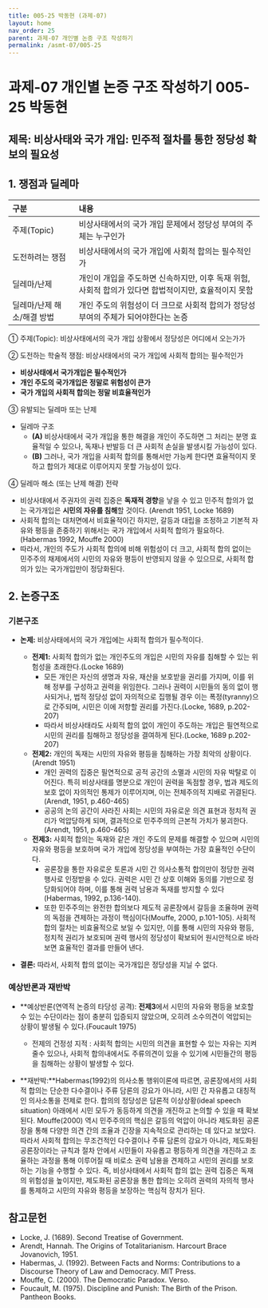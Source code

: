 ```yaml
---
title: 005-25 박동현 (과제-07)
layout: home
nav_order: 25
parent: 과제-07 개인별 논증 구조 작성하기
permalink: /asmt-07/005-25
---
```


# 과제-07 개인별 논증 구조 작성하기 005-25 박동현

## 제목: 비상사태와 국가 개입: 민주적 절차를 통한 정당성 확보의 필요성

## 1. 쟁점과 딜레마

| 구분 | 내용 |
|:---|:---|
| 주제(Topic) | 비상사태에서의 국가 개입 문제에서 정당성 부여의 주체는 누구인가 |
| 도전하려는 쟁점 | 비상사태에서의 국가 개입에 사회적 합의는 필수적인가 |
| 딜레마/난제 | 개인이 개입을 주도하면 신속하지만, 이후 독재 위험, 사회적 합의가 있다면 합법적이지만, 효율적이지 못함 |
| 딜레마/난제 해소/해결 방법 | 개인 주도의 위험성이 더 크므로 사회적 합의가 정당성 부여의 주체가 되어야한다는 논증 |

① 주제(Topic): 비상사태에서의 국가 개입 상황에서 정당성은 어디에서 오는가가

② 도전하는 학술적 쟁점: 비상사태에서의 국가 개입에 사회적 합의는 필수적인가

- **비상사태에서 국가개입은 필수적인가**
- **개인 주도의 국가개입은 정말로 위험성이 큰가**
- **국가 개입의 사회적 합의는 정말 비효율적인가**

③ 유발되는 딜레마 또는 난제

- 딜레마 구조
  - **(A)** 비상사태에서 국가 개입을 통한 해결을 개인이 주도하면 그 처리는 분명 효율적일 수 있으나, 독재나 반발등 더 큰 사회적 손실을 발생시킬 가능성이 있다.
  - **(B)** 그러나, 국가 개입을 사회적 합의를 통해서만 가능케 한다면 효율적이지 못하고 합의가 제대로 이루어지지 못할 가능성이 있다.

④ 딜레마 해소 (또는 난제 해결) 전략

- 비상사태에서 주권자의 권력 집중은 **독재적 경향**을 낳을 수 있고 민주적 합의가 없는 국가개입은 **시민의 자유를 침해**할 것이다. (Arendt 1951, Locke 1689)
- 사회적 합의는 대처면에서 비효율적이긴 하지만, 갈등과 대립을 조정하고 기본적 자유와 평등을 존중하기 위해서는 국가 개입에서 사회적 합의가 필요하다. (Habermas 1992, Mouffe 2000)
- 따라서, 개인의 주도가 사회적 합의에 비해 위험성이 더 크고, 사회적 합의 없이는 민주주의 채제에서의 시민의 자유와 평등이 반영되지 않을 수 있으므로, 사회적 합의가 있는 국가개입만이 정당화된다.

## 2. 논증구조

### 기본구조

- **논제:** 비상사태에서의 국가 개입에는 사회적 합의가 필수적이다.
  - **전제1:** 사회적 합의가 없는 개인주도의 개입은 시민의 자유를 침해할 수 있는 위험성을 초래한다.(Locke 1689)
    - 모든 개인은 자신의 생명과 자유, 재산을 보호받을 권리를 가지며, 이를 위해 정부를 구성하고 권력을 위임한다. 그러나 권력이 시민들의 동의 없이 행사되거나, 법적 정당성 없이 자의적으로 집행될 경우 이는 폭정(tyranny)으로 간주되며, 시민은 이에 저항할 권리를 가진다.(Locke, 1689, p.202-207)
    - 따라서 비상사태라도 사회적 합의 없이 개인이 주도하는 개입은 필연적으로 시민의 권리를 침해하고 정당성을 결여하게 된다.(Locke, 1689 p.202-207)
  - **전제2:** 개인의 독재는 시민의 자유와 평등을 침해하는 가장 최악의 상황이다. (Arendt 1951)
    - 개인 권력의 집중은 필연적으로 공적 공간의 소멸과 시민의 자유 박탈로 이어진다. 특히 비상사태를 명분으로 개인이 권력을 독점할 경우, 법과 제도의 보호 없이 자의적인 통제가 이루어지며, 이는 전체주의적 지배로 귀결된다.(Arendt, 1951, p.460-465)
    - 공공의 논의 공간이 사라진 사회는 시민의 자유로운 의견 표현과 정치적 권리가 억압당하게 되며, 결과적으로 민주주의의 근본적 가치가 붕괴한다.(Arendt, 1951, p.460-465)
  - **전제3:** 사회적 합의는 독재와 같은 개인 주도의 문제를 해결할 수 있으며 시민의 자유와 평등을 보호하며 국가 개입에 정당성을 부여하는 가장 효율적인 수단이다.
      - 공론장을 통한 자유로운 토론과 시민 간 의사소통적 합의만이 정당한 권력 행사로 인정받을 수 있다. 권력은 시민 간 상호 이해와 동의를 기반으로 정당화되어야 하며, 이를 통해 권력 남용과 독재를 방지할 수 있다(Habermas, 1992, p.136-140).
      -  또한 민주주의는 완전한 합의보다 제도적 공론장에서 갈등을 조율하며 권력의 독점을 견제하는 과정이 핵심이다(Mouffe, 2000, p.101-105). 사회적 합의 절차는 비효율적으로 보일 수 있지만, 이를 통해 시민의 자유와 평등, 정치적 권리가 보호되며 권력 행사의 정당성이 확보되어 원시안적으로 바라보면 효율적인 결과를 만들어 낸다.

- **결론:** 따라서, 사회적 합의 없이는 국가개입은 정당성을 지닐 수 없다.

### 예상반론과 재반박

- **예상반론(연역적 논증의 타당성 공격): **전제3**에서 시민의 자유와 평등을 보호할 수 있는 수단이라는 점이 충분히 입증되지 않았으며, 오히려 소수의견이 억압되는 상황이 발생될 수 있다.(Foucault 1975)
  - 전제의 건정성 지적 : 사회적 합의는 시민의 의견을 표현할 수 있는 자유는 지켜줄수 있으나, 사회적 합의내에서도 주류의견이 있을 수 있기에 시민들간의 평등을 침해하는 상황이 발생할 수 있다.

- **재반박:**Habermas(1992)의 의사소통 행위이론에 따르면, 공론장에서의 사회적 합의는 단순한 다수결이나 주류 담론의 강요가 아니라, 시민 간 자유롭고 대칭적인 의사소통을 전제로 한다. 합의의 정당성은 담론적 이상상황(ideal speech situation) 아래에서 시민 모두가 동등하게 의견을 개진하고 논의할 수 있을 때 확보된다. Mouffe(2000) 역시 민주주의의 핵심은 갈등의 억압이 아니라 제도화된 공론장을 통해 다양한 의견 간의 조율과 긴장을 지속적으로 관리하는 데 있다고 보았다. 따라서 사회적 합의는 무조건적인 다수결이나 주류 담론의 강요가 아니라, 제도화된 공론장이라는 규칙과 절차 안에서 시민들이 자유롭고 평등하게 의견을 개진하고 조율하는 과정을 통해 이루어질 때 비로소 권력 남용을 견제하고 시민의 권리를 보호하는 기능을 수행할 수 있다. 즉, 비상사태에서 사회적 합의 없는 권력 집중은 독재의 위험성을 높이지만, 제도화된 공론장을 통한 합의는 오히려 권력의 자의적 행사를 통제하고 시민의 자유와 평등을 보장하는 핵심적 장치가 된다.

## 참고문헌

- Locke, J. (1689). Second Treatise of Government.
- Arendt, Hannah. The Origins of Totalitarianism. Harcourt Brace Jovanovich, 1951.
- Habermas, J. (1992). Between Facts and Norms: Contributions to a Discourse Theory of Law and Democracy. MIT Press.
- Mouffe, C. (2000). The Democratic Paradox. Verso.
- Foucault, M. (1975). Discipline and Punish: The Birth of the Prison. Pantheon Books.